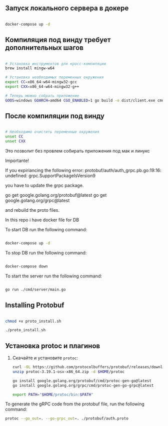 ## Запуск локального сервера в докере

```bash

docker-compose up -d

```

## Компиляция под винду требует дополнительных шагов

```bash

# Установка инструментов для кросс-компиляции
brew install mingw-w64

# Установка необходимых переменных окружения
export CC=x86_64-w64-mingw32-gcc
export CXX=x86_64-w64-mingw32-g++

# Теперь можно собрать приложение
GOOS=windows GOARCH=amd64 CGO_ENABLED=1 go build -o dist/client.exe cmd/client/*.go

```

## После компиляции под винду

```bash

# Необходимо очистить переменные окружения
unset CC
unset CXX

```

Это позволит без провлем собирать приложения под мак и линукс

Importante!

If you expiriancing the following error:
protobuf/auth/auth_grpc.pb.go:19:16: undefined: grpc.SupportPackageIsVersion9

you have to update the grpc package.

go get google.golang.org/protobuf@latest
go get google.golang.org/grpc@latest

and rebuild the proto files.

In this repo i have docker file for DB

To start DB run the following command:

```bash

docker-compose up -d

```

To stop DB run the following command:

```bash

docker-compose down

```

To start the server run the following command:

```bash

go run ./cmd/server/main.go

```

## Installing Protobuf

```sh

chmod +x proto_install.sh

./proto_install.sh

```

## Установка protoc и плагинов

1. Скачайте и установите `protoc`:
   ```sh
   curl -OL https://github.com/protocolbuffers/protobuf/releases/download/v3.19.1/protoc-3.19.1-osx-x86_64.zip
   unzip protoc-3.19.1-osx-x86_64.zip -d $HOME/protoc

   go install google.golang.org/protobuf/cmd/protoc-gen-go@latest
   go install google.golang.org/grpc/cmd/protoc-gen-go-grpc@latest

   export PATH="$HOME/protoc/bin:$PATH"
   ```

To generate the gRPC code from the protobuf file, run the following command:

```bash
protoc --go_out=. --go-grpc_out=. ./protobuf/auth.proto
```
